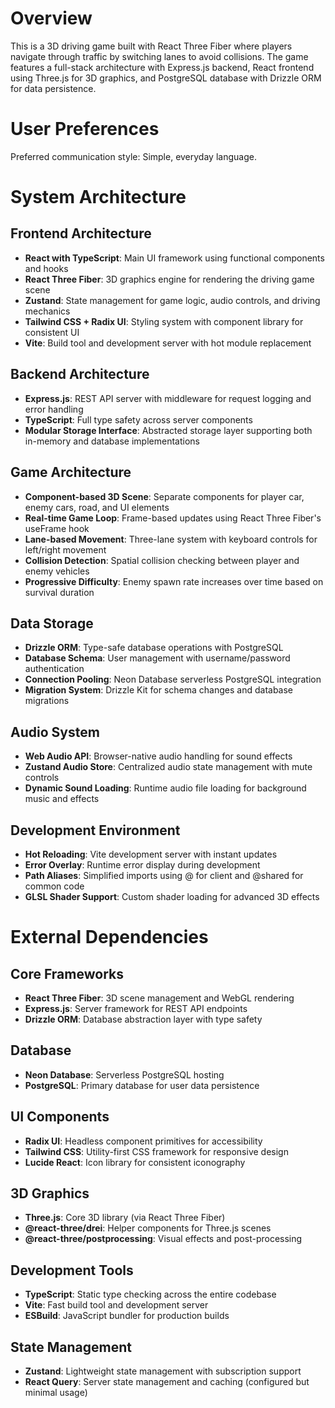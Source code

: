 # Overview

This is a 3D driving game built with React Three Fiber where players navigate through traffic by switching lanes to avoid collisions. The game features a full-stack architecture with Express.js backend, React frontend using Three.js for 3D graphics, and PostgreSQL database with Drizzle ORM for data persistence.

# User Preferences

Preferred communication style: Simple, everyday language.

# System Architecture

## Frontend Architecture
- **React with TypeScript**: Main UI framework using functional components and hooks
- **React Three Fiber**: 3D graphics engine for rendering the driving game scene
- **Zustand**: State management for game logic, audio controls, and driving mechanics
- **Tailwind CSS + Radix UI**: Styling system with component library for consistent UI
- **Vite**: Build tool and development server with hot module replacement

## Backend Architecture
- **Express.js**: REST API server with middleware for request logging and error handling
- **TypeScript**: Full type safety across server components
- **Modular Storage Interface**: Abstracted storage layer supporting both in-memory and database implementations

## Game Architecture
- **Component-based 3D Scene**: Separate components for player car, enemy cars, road, and UI elements
- **Real-time Game Loop**: Frame-based updates using React Three Fiber's useFrame hook
- **Lane-based Movement**: Three-lane system with keyboard controls for left/right movement
- **Collision Detection**: Spatial collision checking between player and enemy vehicles
- **Progressive Difficulty**: Enemy spawn rate increases over time based on survival duration

## Data Storage
- **Drizzle ORM**: Type-safe database operations with PostgreSQL
- **Database Schema**: User management with username/password authentication
- **Connection Pooling**: Neon Database serverless PostgreSQL integration
- **Migration System**: Drizzle Kit for schema changes and database migrations

## Audio System
- **Web Audio API**: Browser-native audio handling for sound effects
- **Zustand Audio Store**: Centralized audio state management with mute controls
- **Dynamic Sound Loading**: Runtime audio file loading for background music and effects

## Development Environment
- **Hot Reloading**: Vite development server with instant updates
- **Error Overlay**: Runtime error display during development
- **Path Aliases**: Simplified imports using @ for client and @shared for common code
- **GLSL Shader Support**: Custom shader loading for advanced 3D effects

# External Dependencies

## Core Frameworks
- **React Three Fiber**: 3D scene management and WebGL rendering
- **Express.js**: Server framework for REST API endpoints
- **Drizzle ORM**: Database abstraction layer with type safety

## Database
- **Neon Database**: Serverless PostgreSQL hosting
- **PostgreSQL**: Primary database for user data persistence

## UI Components
- **Radix UI**: Headless component primitives for accessibility
- **Tailwind CSS**: Utility-first CSS framework for responsive design
- **Lucide React**: Icon library for consistent iconography

## 3D Graphics
- **Three.js**: Core 3D library (via React Three Fiber)
- **@react-three/drei**: Helper components for Three.js scenes
- **@react-three/postprocessing**: Visual effects and post-processing

## Development Tools
- **TypeScript**: Static type checking across the entire codebase
- **Vite**: Fast build tool and development server
- **ESBuild**: JavaScript bundler for production builds

## State Management
- **Zustand**: Lightweight state management with subscription support
- **React Query**: Server state management and caching (configured but minimal usage)